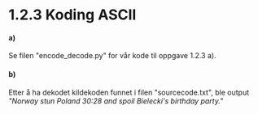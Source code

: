 # 1.2.3 Koding ASCII
#### a)
Se filen "encode_decode.py" for vår kode til oppgave 1.2.3 a).

#### b)
Etter å ha dekodet kildekoden funnet i filen "sourcecode.txt", ble output *"Norway stun Poland 30:28 and spoil Bielecki's birthday party."*
